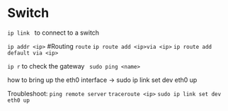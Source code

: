 # Switch
```ip link ```
to connect to a switch

```ip addr <ip>```
#Routing
```route```
```ip route add <ip>via <ip>```
```ip route add default via <ip>```

```ip r``` to check the gateway
``` sudo ping <name>```

 how to bring up the eth0 interface -> sudo ip link set dev eth0 up

 Troubleshoot:
```ping remote server```
```traceroute <ip>```
```sudo ip link set dev eth0 up```
